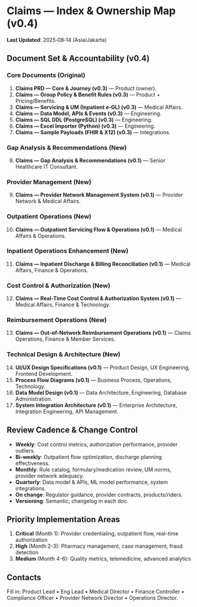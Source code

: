 # Claims — Index & Ownership Map (v0.4)

**Last Updated**: 2025‑08‑14 (Asia/Jakarta)

## Document Set & Accountability (v0.4)

### Core Documents (Original)
1. **Claims PRD — Core & Journey (v0.3)** — Product (owner).  
2. **Claims — Group Policy & Benefit Rules (v0.3)** — Product + Pricing/Benefits.  
3. **Claims — Servicing & UM (Inpatient e‑GL) (v0.3)** — Medical Affairs.  
4. **Claims — Data Model, APIs & Events (v0.3)** — Engineering.  
5. **Claims — SQL DDL (PostgreSQL) (v0.3)** — Engineering.  
6. **Claims — Excel Importer (Python) (v0.3)** — Engineering.  
7. **Claims — Sample Payloads (FHIR & X12) (v0.3)** — Integrations.

### Gap Analysis & Recommendations (New)
8. **Claims — Gap Analysis & Recommendations (v0.1)** — Senior Healthcare IT Consultant.

### Provider Management (New)
9. **Claims — Provider Network Management System (v0.1)** — Provider Network & Medical Affairs.

### Outpatient Operations (New)
10. **Claims — Outpatient Servicing Flow & Operations (v0.1)** — Medical Affairs & Operations.

### Inpatient Operations Enhancement (New)
11. **Claims — Inpatient Discharge & Billing Reconciliation (v0.1)** — Medical Affairs, Finance & Operations.

### Cost Control & Authorization (New)
12. **Claims — Real-Time Cost Control & Authorization System (v0.1)** — Medical Affairs, Finance & Technology.

### Reimbursement Operations (New)
13. **Claims — Out-of-Network Reimbursement Operations (v0.1)** — Claims Operations, Finance & Member Services.

### Technical Design & Architecture (New)
14. **UI/UX Design Specifications (v0.1)** — Product Design, UX Engineering, Frontend Development.
15. **Process Flow Diagrams (v0.1)** — Business Process, Operations, Technology.
16. **Data Model Design (v0.1)** — Data Architecture, Engineering, Database Administration.
17. **System Integration Architecture (v0.1)** — Enterprise Architecture, Integration Engineering, API Management.

## Review Cadence & Change Control
- **Weekly**: Cost control metrics, authorization performance, provider outliers.
- **Bi-weekly**: Outpatient flow optimization, discharge planning effectiveness.
- **Monthly**: Rule catalog, formulary/medication review, UM norms, provider network adequacy.  
- **Quarterly**: Data model & APIs, ML model performance, system integrations.  
- **On change**: Regulator guidance, provider contracts, products/riders.  
- **Versioning**: Semantic; changelog in each doc.  

## Priority Implementation Areas
1. **Critical** (Month 1): Provider credentialing, outpatient flow, real-time authorization
2. **High** (Month 2-3): Pharmacy management, case management, fraud detection
3. **Medium** (Month 4-6): Quality metrics, telemedicine, advanced analytics

## Contacts
Fill in: Product Lead • Eng Lead • Medical Director • Finance Controller • Compliance Officer • Provider Network Director • Operations Director.

